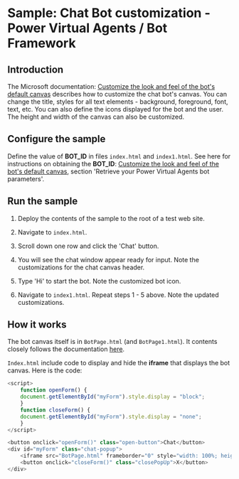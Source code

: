 # Sample: Chat Bot customization - Power Virtual Agents / Bot Framework

## Introduction

The Microsoft documentation: [Customize the look and feel of the bot's default canvas](https://docs.microsoft.com/en-us/power-virtual-agents/customize-default-canvas) describes how to customize the chat bot's canvas. You can change the title, styles for all text elements - background, foreground, font, text, etc. You can also define the icons displayed for the bot and the user. The height and width of the canvas can also be customized.

## Configure the sample

Define the value of **BOT_ID** in files ```index.html``` and ```index1.html```. See here for instructions on obtaining the **BOT_ID**: [Customize the look and feel of the bot's default canvas](https://docs.microsoft.com/en-us/power-virtual-agents/publication-connect-bot-to-custom-application#retrieve-your-power-virtual-agents-bot-parameters), section 'Retrieve your Power Virtual Agents bot parameters'.


## Run the sample

1) Deploy the contents of the sample to the root of a test web site.
2) Navigate to ```index.html```.
3) Scroll down one row and click the 'Chat' button.
4) You will see the chat window appear ready for input. Note the customizations for the chat canvas header.
4) Type 'Hi' to start the bot.
Note the customized bot icon.
 
1) Navigate to ```index1.html```.
Repeat steps 1 - 5 above. 
Note the updated customizations.

## How it works

The bot canvas itself is in ```BotPage.html``` (and ```BotPage1.html```). It contents closely follows the documentation [here](https://docs.microsoft.com/en-us/power-virtual-agents/customize-default-canvas).

```Index.html``` include code to display and hide the **iframe** that displays the bot canvas. Here is the code:

```javascript
<script>
    function openForm() {
    document.getElementById("myForm").style.display = "block";
    }
    function closeForm() {
    document.getElementById("myForm").style.display = "none";
    }
</script>

<button onclick="openForm()" class="open-button">Chat</button>
<div id="myForm" class="chat-popup">
    <iframe src="BotPage.html" frameborder="0" style="width: 100%; height: 100%; background: #FFFFFF;"></iframe>
    <button onclick="closeForm()" class="closePopUp">X</button>
</div>
```




```
